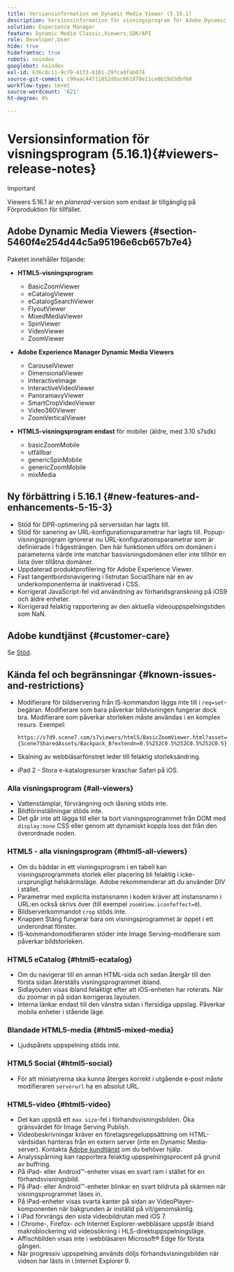 ```yaml
---
title: Versionsinformation om Dynamic Media Viewer (5.16.1)
description: Versionsinformation för visningsprogram för Adobe Dynamic Media.
solution: Experience Manager
feature: Dynamic Media Classic,Viewers,SDK/API
role: Developer,User
hide: true
hidefromtoc: true
robots: noindex
googlebot: noindex
exl-id: 636c8c11-9c79-41f3-8101-29fca0fab074
source-git-commit: c99aac44711852d8ac661878e11ce0b19d3dbf60
workflow-type: tm+mt
source-wordcount: '621'
ht-degree: 0%

---
```


# Versionsinformation för visningsprogram (5.16.1){#viewers-release-notes}

<!-- Updated April 06, 2021 for the 5.16.1 release-->

>[!IMPORTANT]
>
>Viewers 5.16.1 är en *planerad*-version som endast är tillgänglig på Förproduktion för tillfället.

## Adobe Dynamic Media Viewers {#section-5460f4e254d44c5a95196e6cb657b7e4}

Paketet innehåller följande:

* **HTML5-visningsprogram**

   * BasicZoomViewer
   * eCatalogViewer
   * eCatalogSearchViewer
   * FlyoutViewer
   * MixedMediaViewer
   * SpinViewer
   * VideoViewer
   * ZoomViewer

* **Adobe Experience Manager Dynamic Media Viewers**

   * CarouselViewer
   * DimensionalViewer
   * InteractiveImage
   * InteractiveVideoViewer
   * PanoramavyViewer
   * SmartCropVideoViewer
   * Video360Viewer
   * ZoomVerticalViewer

* **HTML5-visningsprogram endast**  för mobiler (äldre, med 3.10 s7sdk)

   * basicZoomMobile
   * utfällbar
   * genericSpinMobile
   * genericZoomMobile
   * mixMedia

## Ny förbättring i 5.16.1 {#new-features-and-enhancements-5-15-3}

* Stöd för DPR-optimering på serversidan har lagts till.
* Stöd för sanering av URL-konfigurationsparametrar har lagts till. Popup-visningsprogram ignorerar nu URL-konfigurationsparametrar som är definierade i frågesträngen. Den här funktionen utförs om domänen i parameterns värde inte matchar basvisningsdomänen eller inte tillhör en lista över tillåtna domäner.
* Uppdaterad produktprofilering för Adobe Experience Viewer.
* Fast tangentbordsnavigering i listrutan SocialShare när en av underkomponenterna är inaktiverad i CSS.
* Korrigerat JavaScript-fel vid användning av förhandsgranskning på iOS9 och äldre enheter.
* Korrigerad felaktig rapportering av den aktuella videouppspelningstiden som NaN.<!--  (CQ-4310148) -->

## Adobe kundtjänst {#customer-care}

Se [Stöd](https://experienceleague.adobe.com/docs/dynamic-media-classic/using/intro/support.html#intro).

## Kända fel och begränsningar {#known-issues-and-restrictions}

* Modifierare för bildservering från IS-kommandon läggs inte till i `req=set`-begäran. Modifierare som bara påverkar bildvisningen fungerar dock bra. Modifierare som påverkar storleken måste användas i en komplex resurs. Exempel:

   `https://s7d9.scene7.com/s7viewers/html5/BasicZoomViewer.html?asset= {Scene7SharedAssets/Backpack_B?extendn=0.5%252C0.5%252C0.5%252C0.5}`

* Skalning av webbläsarfönstret leder till felaktig storleksändring.
* iPad 2 - Stora e-katalogresurser kraschar Safari på iOS.

### Alla visningsprogram {#all-viewers}

* Vattenstämplar, förvrängning och låsning stöds inte.
* Bildförinställningar stöds inte.
* Det går inte att lägga till eller ta bort visningsprogrammet från DOM med `display:none` CSS eller genom att dynamiskt koppla loss det från den överordnade noden.

### HTML5 - alla visningsprogram {#html5-all-viewers}

* Om du bäddar in ett visningsprogram i en tabell kan visningsprogrammets storlek eller placering bli felaktig i icke-ursprungligt helskärmsläge. Adobe rekommenderar att du använder DIV i stället.
* Parametrar med explicita instansnamn i koden kräver att instansnamn i URL:en också skrivs över (till exempel `zoomView.iconfeffect=0`).
* Bildserverkommandot `crop` stöds inte.
* Knappen Stäng fungerar bara om visningsprogrammet är öppet i ett underordnat fönster.
* IS-kommandomodifieraren stöder inte Image Serving-modifierare som påverkar bildstorleken.

### HTML5 eCatalog {#html5-ecatalog}

* Om du navigerar till en annan HTML-sida och sedan återgår till den första sidan återställs visningsprogrammet ibland.
* Sidlayouten visas ibland felaktigt efter att iOS-enheten har roterats. När du zoomar in på sidan korrigeras layouten.
* Interna länkar endast till den vänstra sidan i flersidiga uppslag. Påverkar mobila enheter i stående läge.

### Blandade HTML5-media {#html5-mixed-media}

* Ljudspårets uppspelning stöds inte.

### HTML5 Social {#html5-social}

* För att miniatyrerna ska kunna återges korrekt i utgående e-post måste modifieraren `serverurl` ha en absolut URL.

### HTML5-video {#html5-video}

* Det kan uppstå ett `max size`-fel i förhandsvisningsbilden. Öka gränsvärdet för Image Serving Publish.
* Videobeskrivningar kräver en företagsregeluppsättning om HTML-värdsidan hanteras från en extern server (inte en Dynamic Media-server). Kontakta [Adobe kundtjänst](https://experienceleague.adobe.com/docs/dynamic-media-classic/using/intro/support.html#intro) om du behöver hjälp.
* Analysspårning kan rapportera felaktig uppspelningsprocent på grund av buffring.
* På iPad- eller Android™-enheter visas en svart ram i stället för en förhandsvisningsbild.
* På iPad- eller Android™-enheter blinkar en svart bildruta på skärmen när visningsprogrammet läses in.
* På iPad-enheter visas svarta kanter på sidan av VideoPlayer-komponenten när bakgrunden är inställd på vit/genomskinlig.
* I iPad förvrängs den sista videobildrutan med iOS 7.
* I Chrome-, Firefox- och Internet Explorer-webbläsare uppstår ibland makroblockering vid videosökning i HLS-direktuppspelningsläge.
* Affischbilden visas inte i webbläsaren Microsoft® Edge för första gången.
* När progressiv uppspelning används döljs förhandsvisningsbilden när videon har lästs in i Internet Explorer 9.
